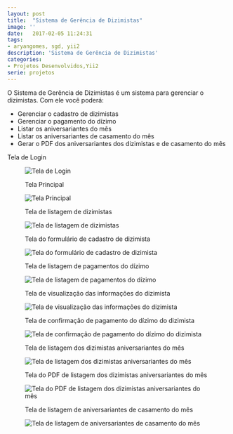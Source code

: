 ```yaml
---
layout: post
title:  "Sistema de Gerência de Dizimistas"
image: ''
date:   2017-02-05 11:24:31
tags:
- aryangomes, sgd, yii2
description: 'Sistema de Gerência de Dizimistas'
categories:
- Projetos Desenvolvidos,Yii2
serie: projetos
---
```




O Sistema de Gerência de Dizimistas é um sistema para gerenciar o dizimistas. Com ele você poderá:
<ul>
	<li>Gerenciar o cadastro de dizimistas</li>
	<li>Gerenciar o pagamento do dízimo</li>
	<li>Listar os aniversariantes do mês</li>
	<li>Listar os aniversariantes de casamento do mês</li>
	<li>Gerar o PDF dos aniversariantes dos dizimistas e de casamento do mês</li>

</ul>
<figcaption>
 <p>Tela de Login</p>
	</figcaption>
<figure class="foto-legenda">
	<img class="img-responsive" src="{{ "/assets/img/2017-02-05-sistema-gerencia-dizimistas/printsgd1.jpg"}}" alt="Tela de Login">
	
</figure>

<figure class="foto-legenda">
<figcaption> <p>Tela Principal</p>
	</figcaption>
	<img class="img-responsive" src="{{ "/assets/img/2017-02-05-sistema-gerencia-dizimistas/printsgd2.jpg"}}" alt="Tela Principal">
	
</figure>

<figure class="foto-legenda">
<figcaption> <p>Tela de listagem de dizimistas</p>
	</figcaption>
	<img class="img-responsive" src="{{ "/assets/img/2017-02-05-sistema-gerencia-dizimistas/printsgd3.jpg"}}" alt="Tela de listagem de dizimistas">
	
</figure>

<figure class="foto-legenda">
<figcaption> <p>Tela do formulário de cadastro de dizimista</p>
	</figcaption>
	<img class="img-responsive" src="{{ "/assets/img/2017-02-05-sistema-gerencia-dizimistas/printsgd4.jpg"}}" alt="Tela do formulário de cadastro de dizimista">
	
</figure>

<figure class="foto-legenda">
<figcaption> <p>Tela de listagem de pagamentos do dízimo</p>
	</figcaption>
	<img class="img-responsive" src="{{ "/assets/img/2017-02-05-sistema-gerencia-dizimistas/printsgd5.jpg"}}" alt="Tela de listagem de pagamentos do dízimo">
	
</figure>

<figure class="foto-legenda">
<figcaption> <p>Tela de visualização das informações do dizimista</p>
	</figcaption>
	<img class="img-responsive" src="{{ "/assets/img/2017-02-05-sistema-gerencia-dizimistas/printsgd6.jpg"}}" alt="Tela de visualização das informações do dizimista">
	
</figure>

<figure class="foto-legenda">
<figcaption> <p>Tela de confirmação de pagamento do dízimo do dizimista</p>
	</figcaption>
	<img class="img-responsive" src="{{ "/assets/img/2017-02-05-sistema-gerencia-dizimistas/printsgd7.jpg"}}" alt="Tela de confirmação de pagamento do dízimo do dizimista">
	
</figure>

<figure class="foto-legenda">
<figcaption> <p>Tela de listagem dos dizimistas aniversariantes do mês</p>
	</figcaption>
	<img class="img-responsive" src="{{ "/assets/img/2017-02-05-sistema-gerencia-dizimistas/printsgd8.jpg"}}" alt="Tela de listagem dos dizimistas aniversariantes do mês">
	
</figure>

<figure class="foto-legenda">
<figcaption> <p>Tela do PDF de listagem dos dizimistas aniversariantes do mês</p>
	</figcaption>
	<img class="img-responsive" src="{{ "/assets/img/2017-02-05-sistema-gerencia-dizimistas/printsgd9.jpg"}}" alt="Tela do PDF de listagem dos dizimistas aniversariantes do mês">
	
</figure>

<figure class="foto-legenda">
<figcaption> <p>Tela de listagem de aniversariantes de casamento do mês</p>
	</figcaption>
	<img class="img-responsive" src="{{ "/assets/img/2017-02-05-sistema-gerencia-dizimistas/printsgd10.jpg"}}" alt="Tela de listagem de aniversariantes de casamento do mês">
	
</figure>
